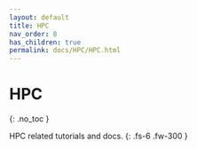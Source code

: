 ```yaml
---
layout: default
title: HPC
nav_order: 8
has_children: true
permalink: docs/HPC/HPC.html
---
```


# HPC
{: .no_toc }

HPC related tutorials and docs.
{: .fs-6 .fw-300 }